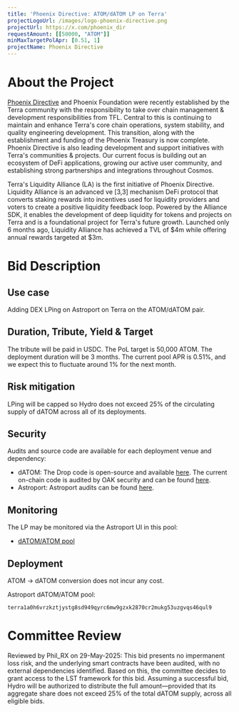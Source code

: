 ```yaml
---
title: 'Phoenix Directive: ATOM/dATOM LP on Terra'
projectLogoUrl: /images/logo-phoenix-directive.png
projectUrl: https://x.com/phoenix_dir
requestAmount: [[50000, "ATOM"]]
minMaxTargetPolApr: [0.51, 1]
projectName: Phoenix Directive
---
```


# About the Project

[Phoenix Directive](https://x.com/phoenix_dir/) and Phoenix Foundation were recently established by the Terra community with the responsibility to take over chain management & development responsibilities from TFL. Central to this is continuing to maintain and enhance Terra's core chain operations, system stability, and quality engineering development. This transition, along with the establishment and funding of the Phoenix Treasury is now complete. Phoenix Directive is also leading development and support initiatives with Terra's communities & projects. Our current focus is  building out an ecosystem of DeFi applications, growing our active user community, and establishing strong partnerships and integrations throughout Cosmos.

Terra's Liquidity Alliance (LA) is the first initiative of Phoenix Directive. Liquidity Alliance is an advanced ve [3,3] mechanism DeFi protocol that converts staking rewards into incentives used for liquidity providers and voters to create a positive liquidity feedback loop. Powered by the Alliance SDK, it enables the development of deep liquidity for tokens and projects on Terra and is a foundational project for Terra's future growth. Launched only 6 months ago, Liquidity Alliance has achieved a TVL of $4m while offering annual rewards targeted at $3m.

# Bid Description

## Use case

Adding DEX LPing on Astroport on Terra on the ATOM/dATOM pair.

## Duration, Tribute, Yield & Target

The tribute will be paid in USDC. The PoL target is 50,000 ATOM. The deployment duration will be 3 months. The current pool APR is 0.51%, and we expect this to fluctuate around 1% for the next month.

## Risk mitigation

LPing will be capped so Hydro does not exceed 25% of the circulating supply of dATOM across all of its deployments.

## Security

Audits and source code are available for each deployment venue and dependency:

* dATOM: The Drop code is open-source and available [here](https://github.com/hadronlabs-org/drop-contracts). The current on-chain code is audited by OAK security and can be found [here](https://github.com/oak-security/audit-reports/tree/main/Drop).
* Astroport: Astroport audits can be found [here](https://docs.astroport.fi/docs/overview/security/audits).

## Monitoring

The LP may be monitored via the Astroport UI in this pool:

* [dATOM/ATOM pool](https://app.astroport.fi/pools/terra1a0h6vrzkztjystg8sd949qyrc6mw9gzxk2870cr2mukg53uzgvqs46qul9)

## Deployment

ATOM -> dATOM conversion does not incur any cost.

Astroport dATOM/ATOM pool:

`terra1a0h6vrzkztjystg8sd949qyrc6mw9gzxk2870cr2mukg53uzgvqs46qul9`

# Committee Review

Reviewed by Phil_RX on 29-May-2025: This bid presents no impermanent loss risk, and the underlying smart contracts have been audited, with no external dependencies identified. Based on this, the committee decides to grant access to the LST framework for this bid. Assuming a successful bid, Hydro will be authorized to distribute the full amount—provided that its aggregate share does not exceed 25% of the total dATOM supply, across all eligible bids.

